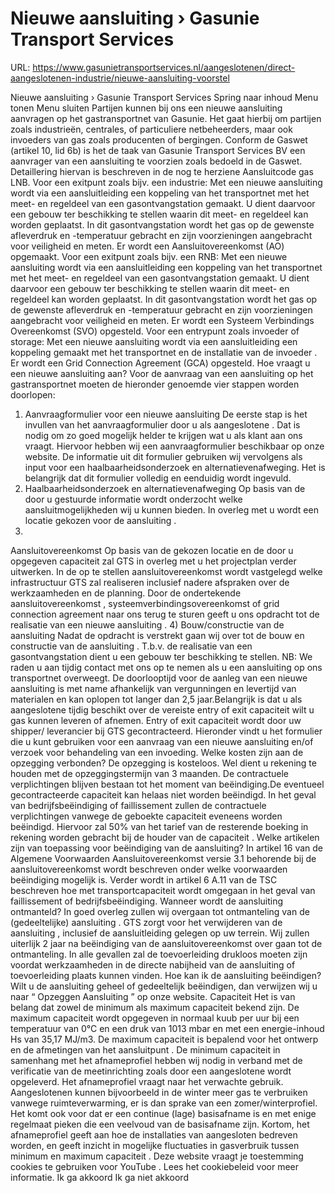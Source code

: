 # Nieuwe aansluiting › Gasunie Transport Services

URL: https://www.gasunietransportservices.nl/aangeslotenen/direct-aangeslotenen-industrie/nieuwe-aansluiting-voorstel

Nieuwe aansluiting › Gasunie Transport Services
Spring naar inhoud
Menu tonen
Menu sluiten
Partijen kunnen bij ons een nieuwe
aansluiting
aanvragen op het
gastransportnet
van Gasunie. Het gaat hierbij om partijen zoals industrieën, centrales, of particuliere netbeheerders, maar ook invoeders van
gas
zoals producenten of bergingen. Conform de Gaswet (artikel 10, lid 6b) is het de taak van
Gasunie Transport Services
BV een aanvrager van een
aansluiting
te voorzien zoals bedoeld in de Gaswet. Detaillering hiervan is beschreven in de nog te herziene Aansluitcode
gas
LNB.
Voor een
exitpunt
zoals bijv. een industrie:
Met een nieuwe
aansluiting
wordt via een
aansluitleiding
een koppeling van het transportnet met het meet- en regeldeel van een gasontvangstation gemaakt. U dient daarvoor een gebouw ter beschikking te stellen waarin dit meet- en regeldeel kan worden geplaatst. In dit gasontvangstation wordt het
gas
op de gewenste afleverdruk en -temperatuur gebracht en zijn voorzieningen aangebracht voor veiligheid en meten. Er wordt een
Aansluitovereenkomst
(AO) opgemaakt.
Voor een
exitpunt
zoals bijv. een RNB:
Met een nieuwe
aansluiting
wordt via een
aansluitleiding
een koppeling van het transportnet met het meet- en regeldeel van een gasontvangstation gemaakt. U dient daarvoor een gebouw ter beschikking te stellen waarin dit meet- en regeldeel kan worden geplaatst. In dit gasontvangstation wordt het
gas
op de gewenste afleverdruk en -temperatuur gebracht en zijn voorzieningen aangebracht voor veiligheid en meten. Er wordt een
Systeem
Verbindings Overeenkomst (SVO) opgesteld.
Voor een
entrypunt
zoals
invoeder
of storage:
Met een nieuwe
aansluiting
wordt via een
aansluitleiding
een koppeling gemaakt met het transportnet en de installatie van de
invoeder
. Er wordt een
Grid Connection Agreement (GCA)
opgesteld.
Hoe vraagt u een nieuwe
aansluiting
aan?
Voor de aanvraag van een
aansluiting
op het
gastransportnet
moeten de hieronder genoemde vier stappen worden doorlopen:
1) Aanvraagformulier voor een nieuwe
aansluiting
De eerste stap is het invullen van het aanvraagformulier door u als
aangeslotene
. Dat is nodig om zo goed mogelijk helder te krijgen wat u als klant aan ons vraagt. Hiervoor hebben wij een aanvraagformulier beschikbaar op onze website. De informatie uit dit formulier gebruiken wij vervolgens als input voor een haalbaarheidsonderzoek en alternatievenafweging. Het is belangrijk dat dit formulier volledig en eenduidig wordt ingevuld.
2) Haalbaarheidsonderzoek en alternatievenafweging
Op basis van de door u gestuurde informatie wordt onderzocht welke aansluitmogelijkheden wij u kunnen bieden. In overleg met u wordt een locatie gekozen voor de
aansluiting
.
3)
Aansluitovereenkomst
Op basis van de gekozen locatie en de door u opgegeven
capaciteit
zal
GTS
in overleg met u het projectplan verder uitwerken. In de op te stellen
aansluitovereenkomst
wordt vastgelegd welke infrastructuur
GTS
zal realiseren inclusief nadere afspraken over de werkzaamheden en de planning. Door de ondertekende
aansluitovereenkomst
, systeemverbindingsovereenkomst of grid connection agreement naar ons terug te sturen geeft u ons opdracht tot de realisatie van een nieuwe
aansluiting
.
4) Bouw/constructie van de
aansluiting
Nadat de opdracht is verstrekt gaan wij over tot de bouw en constructie van de
aansluiting
. T.b.v. de realisatie van een gasontvangstation dient u een gebouw ter beschikking te stellen.
NB:
We raden u aan tijdig contact met ons op te nemen als u een
aansluiting
op ons transportnet overweegt. De doorlooptijd voor de aanleg van een nieuwe
aansluiting
is met name afhankelijk van vergunningen en levertijd van materialen en kan oplopen tot langer dan 2,5 jaar.Belangrijk is dat u als
aangeslotene
tijdig beschikt over de vereiste entry of exit
capaciteit
wilt u
gas
kunnen leveren of afnemen. Entry of exit
capaciteit
wordt door uw shipper/
leverancier
bij
GTS
gecontracteerd.
Hieronder vindt u het formulier die u kunt gebruiken voor een aanvraag van een nieuwe
aansluiting
en/of verzoek voor behandeling van een invoeding.
Welke kosten zijn aan de opzegging verbonden?
De opzegging is kosteloos. Wel dient u rekening te houden met de opzeggingstermijn van 3 maanden. De contractuele verplichtingen blijven bestaan tot het moment van beëindiging.De eventueel
gecontracteerde capaciteit
kan helaas niet worden beëindigd.
In het geval van bedrijfsbeëindiging of faillissement zullen de contractuele verplichtingen vanwege de geboekte
capaciteit
eveneens worden beëindigd. Hiervoor zal 50% van het tarief van de resterende boeking in rekening worden gebracht bij de houder van de
capaciteit
.
Welke artikelen zijn van toepassing voor beëindiging van de aansluiting?
In artikel 16 van de Algemene Voorwaarden
Aansluitovereenkomst
versie 3.1 behorende bij de
aansluitovereenkomst
wordt beschreven onder welke voorwaarden beëindiging mogelijk is.
Verder wordt in artikel 6 A.11 van de TSC beschreven hoe met
transportcapaciteit
wordt omgegaan in het geval van faillissement of bedrijfsbeëindiging.
Wanneer wordt de aansluiting ontmanteld?
In goed overleg zullen wij overgaan tot ontmanteling van de (gedeeltelijke)
aansluiting
.
GTS
zorgt voor het verwijderen van de
aansluiting
, inclusief de
aansluitleiding
gelegen op uw terrein. Wij zullen uiterlijk 2 jaar na beëindiging van de
aansluitovereenkomst
over gaan tot de ontmanteling.
In alle gevallen zal de toevoerleiding drukloos moeten zijn voordat werkzaamheden in de directe nabijheid van de
aansluiting
of toevoerleiding plaats kunnen vinden.
Hoe kan ik de aansluiting beëindigen?
Wilt u de
aansluiting
geheel of gedeeltelijk beëindigen, dan verwijzen wij u naar “
Opzeggen Aansluiting
” op onze website.
Capaciteit
Het is van belang dat zowel de minimum als maximum
capaciteit
bekend zijn. De maximum
capaciteit
wordt opgegeven in normaal kuub per
uur
bij een temperatuur van 0°C en een druk van 1013 mbar en met een energie-inhoud
Hs
van 35,17 MJ/m3. De maximum
capaciteit
is bepalend voor het ontwerp en de afmetingen van het
aansluitpunt
. De minimum
capaciteit
in samenhang met het afnameprofiel hebben wij nodig in verband met de verificatie van de
meetinrichting
zoals door een
aangeslotene
wordt opgeleverd.
Het afnameprofiel vraagt naar het verwachte gebruik. Aangeslotenen kunnen bijvoorbeeld in de winter meer
gas
te verbruiken vanwege ruimteverwarming, er is dan sprake van een zomer/winterprofiel. Het komt ook voor dat er een continue (lage) basisafname is en met enige regelmaat pieken die een veelvoud van de basisafname zijn.
Kortom, het afnameprofiel geeft aan hoe de installaties van aangesloten bedreven worden, en geeft inzicht in mogelijke fluctuaties in gasverbruik tussen minimum en maximum
capaciteit
.
Deze website vraagt je toestemming cookies te gebruiken voor
YouTube
. Lees het
cookiebeleid
voor meer informatie.
Ik ga akkoord
Ik ga niet akkoord